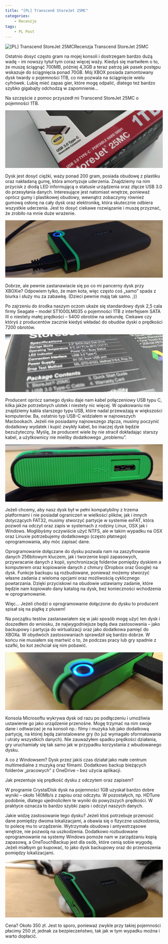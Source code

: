 ```yaml
---
title: "[PL] Transcend StoreJet 25MC"
categories:
    - Recenzje
tags:
    - PL Post
---
```

![[PL] Transcend StoreJet 25MC](/assets/images/posts/transcend-storejet-25mc/top.png)Recenzja Transcend StoreJet 25MC

Ostatnio dosyć często gram na mojej konsoli i dostrzegam bardzo dużą wadę – im nowszy tytuł tym coraz więcej waży. Kiedyś się martwiłem o to, że muszę ściągnąć 700MB, później 4,3GB a teraz patrzę jak pasek postępu wskazuje do ściągnięcia ponad 70GB.  Mój XBOX posiada zamontowany dysk twardy o pojemności 1TB, co nie pozwala na ściągnięcie wielu cyfrówek. Lubię mieć zapas gier, które mogę odpalić, dlatego też bardzo szybko gigabajty odchodzą w zapomnienie…

Na szczęście z pomoc przyszedł mi Transcend StoreJet 25MC o pojemności 1TB.

![[PL] Transcend StoreJet 25MC](/assets/images/posts/transcend-storejet-25mc/01.jpg)

Dysk jest dosyć ciężki, waży ponad 200 gram, posiada obudowę z plastiku oraz nakładaną gumę, która amortyzuje uderzenia. Znajdziemy na nim przycisk z diodą LED informującą o statusie urządzenia oraz złącze USB 3.0 do przesyłania danych. Interesujące jest natomiast wnętrze, ponieważ oprócz gumy i plastikowej obudowy, wewnątrz zobaczymy również gumową osłonę na cały dysk oraz elektronikę, która skutecznie odbiera wszystkie uderzenia. Jest to dosyć ciekawe rozwiązanie i muszę przyznać, że zrobiło na mnie duże wrażenie.

![[PL] Transcend StoreJet 25MC](/assets/images/posts/transcend-storejet-25mc/02.jpg)

Dobrze, ale pewnie zastanawiacie się po co mi pancerny dysk przy XBOXie? Odpowiem tylko, że mam kota, więc często coś „samo” spada z biurka i służy mu za zabawkę. (Dzieci pewnie mają tak samo. ;))

Po zajrzeniu do środka naszym oczom ukaże się standardowy dysk 2,5 cala firmy Seagate – model ST1000LM035 o pojemności 1TB z interfejsem SATA III o niestety małej prędkości – 5400 obrotów na sekundę. Ciekawe czy któryś z producentów zacznie kiedyś wkładać do obudów dyski o prędkości 7200 obrotów.

![[PL] Transcend StoreJet 25MC](/assets/images/posts/transcend-storejet-25mc/03.jpg)

Producent oprócz samego dysku daje nam kabel połączeniowy USB typu C, kilka jakże potrzebnych ulotek i niestety nic więcej. W opakowaniu nie znajdziemy kabla starszego typu USB, które nadal przeważają w większości komputerów. Ba, ostatnio typ USB-C widziałem w najnowszych Macbookach. Jeżeli nie posiadamy najnowszego złącza, musimy poczynić dodatkowy wydatek i kupić zwykły kabel, bo inaczej dysk będzie bezużyteczny. Myślę, że producent wiele by nie stracił dokładając starszy kabel, a użytkownicy nie mieliby dodatkowego „problemu”.

![[PL] Transcend StoreJet 25MC](/assets/images/posts/transcend-storejet-25mc/04.jpg)

Jeżeli chcemy, aby nasz dysk był w pełni kompatybilny z trzema platformami i nie posiadał ograniczeń w wielkości plików, jak i innych dotyczących FAT32, musimy stworzyć partycje w systemie exFAT, która pozwoli na odczyt oraz zapis w systemach z rodziny Linux, OSX jak i Windows. Moglibyśmy oczywiście użyć NTFS, ale w takim wypadku na OSX oraz Linuxie potrzebujemy dodatkowego (często płatnego) oprogramowania, aby móc zapisać dane.

Oprogramowanie dołączane do dysku pozwala nam na zaszyfrowanie danych 256bitowym kluczem, jak i tworzenie kopii zapasowych, przywracanie danych z kopii, synchronizację folderów pomiędzy dyskiem a komputerem oraz kopiowanie danych z chmury (Dropbox oraz Google) na dysk.  Funkcje backupu są rozbudowane, ponieważ możemy stworzyć własne zadania z wieloma opcjami oraz możliwością cyklicznego powtarzania. Dzięki przyciskowi na obudowie ustawiamy zadanie, które będzie nam kopiowało dany katalog na dysk, bez konieczności wchodzenia w oprogramowanie.

Więc… Jeżeli chodzi o oprogramowanie dołączone do dysku to producent spisał się na piątkę z plusem!

Na początku testów zastanawiałem się w jaki sposób mogę użyć ten dysk i doszedłem do wniosku, że najwygodniejsze będą dwa zastosowania – jako backupowy i partycja do wirtualizacji oraz jako dodatkowa pamięć do XBOXa. W obydwóch zastosowaniach sprawdził się bardzo dobrze. W końcu nie musiałem się martwić o to, że podczas pracy lub gry spadnie z szafki, bo kot zechciał się nim pobawić.

![[PL] Transcend StoreJet 25MC](/assets/images/posts/transcend-storejet-25mc/05.jpg)

Konsola Microsoftu wykrywa dysk od razu po podłączeniu i umożliwia ustawienie go jako urządzenie przenośne. Mogę trzymać na nim swoje dane i odtwarzać je na konsoli np.: filmy i muzyka lub jako dodatkową partycję, na której będą zainstalowane gry (to już wymagało sformatowania i utraty wszystkich danych). Nie zauważyłem spadku prędkości działania, gry uruchamiały się tak samo jak w przypadku korzystania z wbudowanego dysku.

A co z Windowsem? Dysk przez jakiś czas działał jako małe centrum multimedialne z muzyką oraz filmami. Dodatkowo backup bieżących folderów „pracowych” z OneDrive – bez użycia aplikacji.

Jak prezentuje się prędkość dysku z odczytem oraz zapisem?

W programie CrystalDisk dysk na pojemności 1GB uzyskał bardzo dobre wyniki – około 140Mb/s z zapisu oraz odczytu. W pozostałych, np. HDTune podobnie, dlatego ujednoliciłem te wyniki do powyższych prędkości. W praktyce oznacza to bardzo szybki zapis i odczyt naszych danych.

Jakie widzę zastosowanie tego dysku? Jeżeli ktoś potrzebuje przenosić dane pomiędzy dwoma lokalizacjami, a obawia się o fizyczne uszkodzenia, to polecę mu to urządzenie. Wytrzymała obudowa i antywstrząsowe wnętrze, nie pozwolą na uszkodzenia. Dodatkowo rozbudowane oprogramowanie na systemy Windows pomoże nam w zarządzaniu kopią zapasową, a OneTouchBackup jest dla osób, które cenią sobie wygodę. Jeżeli miałbym go kupować, to jako dysk backupowy oraz do przenoszenia pomiędzy lokalizacjami.

![[PL] Transcend StoreJet 25MC](/assets/images/posts/transcend-storejet-25mc/06.jpg)

Cena? Około 350 zł. Jest to sporo, ponieważ zwykle przy takiej pojemności płacimy 250 zł, jednak za bezpieczeństwo, tak jak w tym wypadku można i warto dopłacić.
